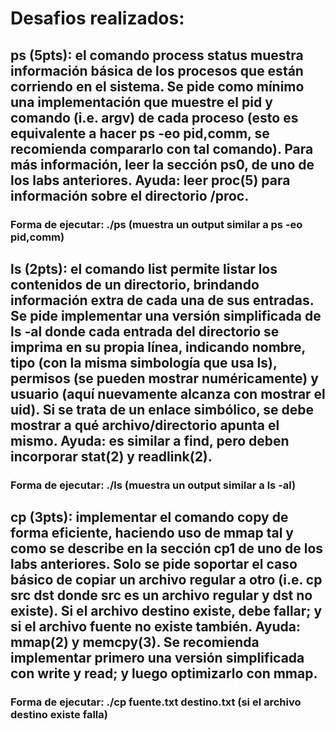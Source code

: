 # Desafios realizados:

## ps (5pts): el comando process status muestra información básica de los procesos que están corriendo en el sistema. Se pide como mínimo una implementación que muestre el pid y comando (i.e. argv) de cada proceso (esto es equivalente a hacer ps -eo pid,comm, se recomienda compararlo con tal comando). Para más información, leer la sección ps0, de uno de los labs anteriores. Ayuda: leer proc(5) para información sobre el directorio /proc.

### Forma de ejecutar: ./ps (muestra un output similar a ps -eo pid,comm)

## ls (2pts): el comando list permite listar los contenidos de un directorio, brindando información extra de cada una de sus entradas. Se pide implementar una versión simplificada de ls -al donde cada entrada del directorio se imprima en su propia línea, indicando nombre, tipo (con la misma simbología que usa ls), permisos (se pueden mostrar numéricamente) y usuario (aquí nuevamente alcanza con mostrar el uid). Si se trata de un enlace simbólico, se debe mostrar a qué archivo/directorio apunta el mismo. Ayuda: es similar a find, pero deben incorporar stat(2) y readlink(2).

### Forma de ejecutar: ./ls (muestra un output similar a ls -al)

## cp (3pts): implementar el comando copy de forma eficiente, haciendo uso de mmap tal y como se describe en la sección cp1 de uno de los labs anteriores. Solo se pide soportar el caso básico de copiar un archivo regular a otro (i.e. cp src dst donde src es un archivo regular y dst no existe). Si el archivo destino existe, debe fallar; y si el archivo fuente no existe también. Ayuda: mmap(2) y memcpy(3). Se recomienda implementar primero una versión simplificada con write y read; y luego optimizarlo con mmap.

### Forma de ejecutar: ./cp fuente.txt destino.txt (si el archivo destino existe falla)
